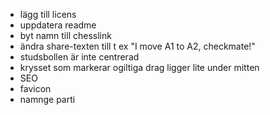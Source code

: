 * lägg till licens
* uppdatera readme
* byt namn till chesslink
* ändra share-texten till t ex "I move A1 to A2, checkmate!"
* studsbollen är inte centrerad
* krysset som markerar ogiltiga drag ligger lite under mitten
* SEO
* favicon
* namnge parti
